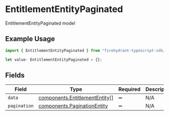 # EntitlementEntityPaginated

EntitlementEntityPaginated model

## Example Usage

```typescript
import { EntitlementEntityPaginated } from "firehydrant-typescript-sdk/models/components";

let value: EntitlementEntityPaginated = {};
```

## Fields

| Field                                                                          | Type                                                                           | Required                                                                       | Description                                                                    |
| ------------------------------------------------------------------------------ | ------------------------------------------------------------------------------ | ------------------------------------------------------------------------------ | ------------------------------------------------------------------------------ |
| `data`                                                                         | [components.EntitlementEntity](../../models/components/entitlemententity.md)[] | :heavy_minus_sign:                                                             | N/A                                                                            |
| `pagination`                                                                   | [components.PaginationEntity](../../models/components/paginationentity.md)     | :heavy_minus_sign:                                                             | N/A                                                                            |